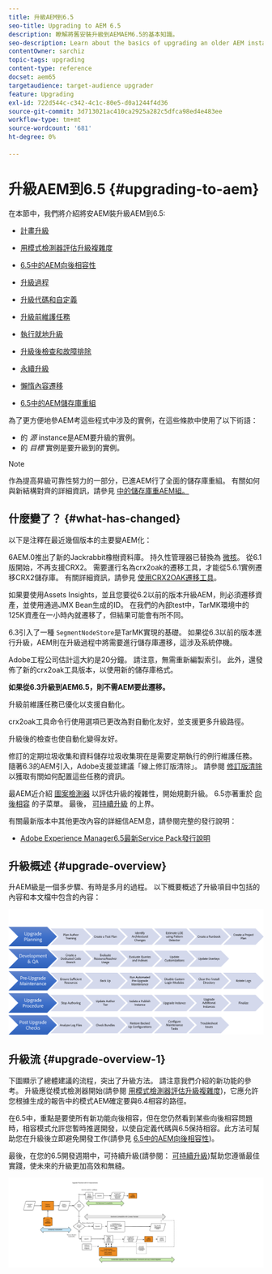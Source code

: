 ```yaml
---
title: 升級AEM到6.5
seo-title: Upgrading to AEM 6.5
description: 瞭解將舊安裝升級到AEMAEM6.5的基本知識。
seo-description: Learn about the basics of upgrading an older AEM installation to AEM 6.5.
contentOwner: sarchiz
topic-tags: upgrading
content-type: reference
docset: aem65
targetaudience: target-audience upgrader
feature: Upgrading
exl-id: 722d544c-c342-4c1c-80e5-d0a1244f4d36
source-git-commit: 3d713021ac410ca2925a282c5dfca98ed4e483ee
workflow-type: tm+mt
source-wordcount: '681'
ht-degree: 0%

---
```


# 升級AEM到6.5 {#upgrading-to-aem}

在本節中，我們將介紹將安AEM裝升級AEM到6.5:

* [計畫升級](/help/sites-deploying/upgrade-planning.md)
* [用模式檢測器評估升級複雜度](/help/sites-deploying/pattern-detector.md)
* [6.5中的AEM向後相容性](/help/sites-deploying/backward-compatibility.md)

   <!--* [Using Offline Reindexing To Reduce Downtime During an Upgrade](/help/sites-deploying/upgrade-offline-reindexing.md)-->
* [升級過程](/help/sites-deploying/upgrade-procedure.md)
* [升級代碼和自定義](/help/sites-deploying/upgrading-code-and-customizations.md)
* [升級前維護任務](/help/sites-deploying/pre-upgrade-maintenance-tasks.md)
* [執行就地升級](/help/sites-deploying/in-place-upgrade.md)
* [升級後檢查和故障排除](/help/sites-deploying/post-upgrade-checks-and-troubleshooting.md)
* [永續升級](/help/sites-deploying/sustainable-upgrades.md)
* [懶惰內容遷移](/help/sites-deploying/lazy-content-migration.md)
* [6.5中的AEM儲存庫重組](/help/sites-deploying/repository-restructuring.md)

為了更方便地參AEM考這些程式中涉及的實例，在這些條款中使用了以下術語：

* 的 *源* instance是AEM要升級的實例。
* 的 *目標* 實例是要升級到的實例。

>[!NOTE]
>
>作為提高昇級可靠性努力的一部分，已進AEM行了全面的儲存庫重組。 有關如何與新結構對齊的詳細資訊，請參見 [中的儲存庫重AEM組。](/help/sites-deploying/repository-restructuring.md)

## 什麼變了？ {#what-has-changed}

以下是注釋在最近幾個版本的主要變AEM化：

6AEM.0推出了新的Jackrabbit橡樹資料庫。 持久性管理器已替換為 [微核](/help/sites-deploying/platform.md#contentbody_title_4)。 從6.1版開始，不再支援CRX2。 需要運行名為crx2oak的遷移工具，才能從5.6.1實例遷移CRX2儲存庫。 有關詳細資訊，請參見 [使用CRX2OAK遷移工具](/help/sites-deploying/using-crx2oak.md)。

如果要使用Assets Insights，並且您要從6.2以前的版本升級AEM，則必須遷移資產，並使用通過JMX Bean生成的ID。 在我們的內部test中，TarMK環境中的125K資產在一小時內就遷移了，但結果可能會有所不同。

6.3引入了一種 `SegmentNodeStore`是TarMK實現的基礎。 如果從6.3以前的版本進行升級，AEM則在升級過程中將需要進行儲存庫遷移，這涉及系統停機。

Adobe工程公司估計這大約是20分鐘。 請注意，無需重新編製索引。 此外，還發佈了新的crx2oak工具版本，以使用新的儲存庫格式。

**如果從6.3升級到AEM6.5，則不需AEM要此遷移。**

升級前維護任務已優化以支援自動化。

crx2oak工具命令行使用選項已更改為對自動化友好，並支援更多升級路徑。

升級後的檢查也使自動化變得友好。

修訂的定期垃圾收集和資料儲存垃圾收集現在是需要定期執行的例行維護任務。 隨著6.3的AEM引入，Adobe支援並建議「線上修訂版清除」。 請參閱 [修訂版清除](/help/sites-deploying/revision-cleanup.md) 以獲取有關如何配置這些任務的資訊。

最AEM近介紹 [圖案檢測器](/help/sites-deploying/pattern-detector.md) 以評估升級的複雜性，開始規劃升級。 6.5亦著重於 [向後相容](/help/sites-deploying/backward-compatibility.md) 的子菜單。 最後， [可持續升級](/help/sites-deploying/sustainable-upgrades.md) 的上界。

有關最新版本中其他更改內容的詳細信AEM息，請參閱完整的發行說明：

* [Adobe Experience Manager6.5最新Service Pack發行說明](/help/release-notes/release-notes.md)

## 升級概述 {#upgrade-overview}

升AEM級是一個多步驟、有時是多月的過程。 以下概要概述了升級項目中包括的內容和本文檔中包含的內容：

![screen_shot_2018-03-30at80708am](assets/screen_shot_2018-03-30at80708am.png)

## 升級流 {#upgrade-overview-1}

下圖顯示了總體建議的流程，突出了升級方法。 請注意我們介紹的新功能的參考。 升級應從模式檢測器開始(請參閱 [用模式檢測器評估升級複雜度](/help/sites-deploying/pattern-detector.md))，它應允許您根據生成的報告中的模式AEM確定要與6.4相容的路徑。

在6.5中，重點是要使所有新功能向後相容，但在您仍然看到某些向後相容問題時，相容模式允許您暫時推遲開發，以使自定義代碼與6.5保持相容。此方法可幫助您在升級後立即避免開發工作(請參見 [6.5中的AEM向後相容性](/help/sites-deploying/backward-compatibility.md))。

最後，在您的6.5開發週期中，可持續升級(請參閱： [可持續升級](/help/sites-deploying/sustainable-upgrades.md))幫助您遵循最佳實踐，使未來的升級更加高效和無縫。

![6_4_upgrade_overviewflowchart-newpage3](assets/6_4_upgrade_overviewflowchart-newpage3.png)
